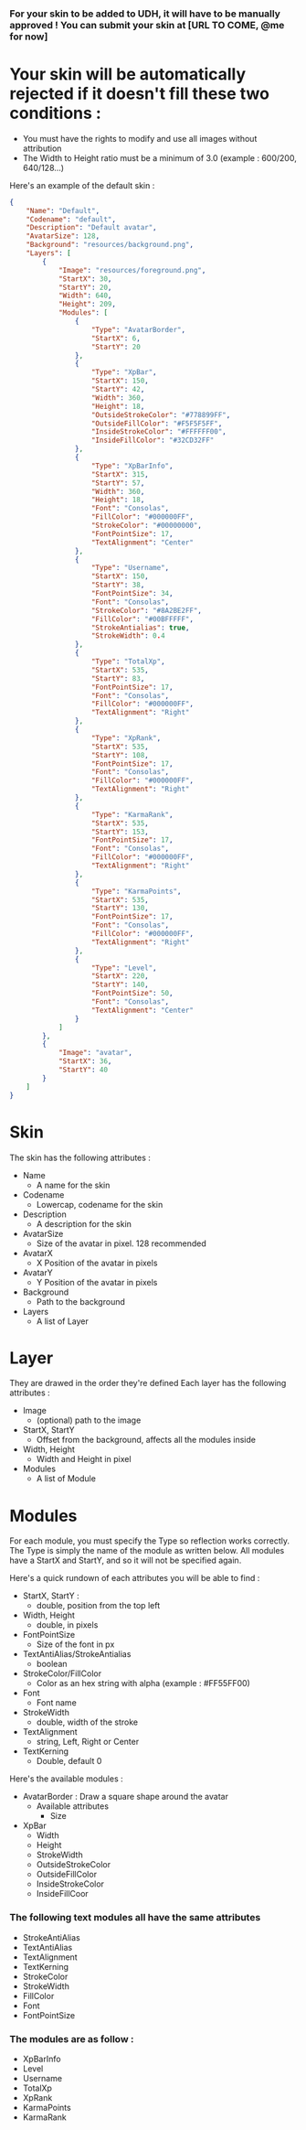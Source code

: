 ### For your skin to be added to UDH, it will have to be manually approved ! You can submit your skin at [URL TO COME, @me for now]
# Your skin will be automatically rejected if it doesn't fill these two conditions :
* You must have the rights to modify and use all images without attribution
* The Width to Height ratio must be a minimum of 3.0 (example : 600/200, 640/128...)

Here's an example of the default skin :
```json
{
    "Name": "Default",
    "Codename": "default",
    "Description": "Default avatar",
    "AvatarSize": 128,
    "Background": "resources/background.png",
    "Layers": [
        {
            "Image": "resources/foreground.png",
            "StartX": 30,
            "StartY": 20,
            "Width": 640,
            "Height": 209,
            "Modules": [
                {
                    "Type": "AvatarBorder",
                    "StartX": 6,
                    "StartY": 20
                },
                {
                    "Type": "XpBar",
                    "StartX": 150,
                    "StartY": 42,
                    "Width": 360,
                    "Height": 18,
                    "OutsideStrokeColor": "#778899FF",
                    "OutsideFillColor": "#F5F5F5FF",
                    "InsideStrokeColor": "#FFFFFF00",
                    "InsideFillColor": "#32CD32FF"
                },
                {
                    "Type": "XpBarInfo",
                    "StartX": 315,
                    "StartY": 57,
                    "Width": 360,
                    "Height": 18,
                    "Font": "Consolas",
                    "FillColor": "#000000FF",
                    "StrokeColor": "#00000000",
                    "FontPointSize": 17,
                    "TextAlignment": "Center"
                },
                {
                    "Type": "Username",
                    "StartX": 150,
                    "StartY": 38,
                    "FontPointSize": 34,
                    "Font": "Consolas",
                    "StrokeColor": "#8A2BE2FF",
                    "FillColor": "#00BFFFFF",
                    "StrokeAntialias": true,
                    "StrokeWidth": 0.4
                },
                {
                    "Type": "TotalXp",
                    "StartX": 535,
                    "StartY": 83,
                    "FontPointSize": 17,
                    "Font": "Consolas",
                    "FillColor": "#000000FF",
                    "TextAlignment": "Right"
                },
                {
                    "Type": "XpRank",
                    "StartX": 535,
                    "StartY": 108,
                    "FontPointSize": 17,
                    "Font": "Consolas",
                    "FillColor": "#000000FF",
                    "TextAlignment": "Right"
                },
                {
                    "Type": "KarmaRank",
                    "StartX": 535,
                    "StartY": 153,
                    "FontPointSize": 17,
                    "Font": "Consolas",
                    "FillColor": "#000000FF",
                    "TextAlignment": "Right"
                },
                {
                    "Type": "KarmaPoints",
                    "StartX": 535,
                    "StartY": 130,
                    "FontPointSize": 17,
                    "Font": "Consolas",
                    "FillColor": "#000000FF",
                    "TextAlignment": "Right"
                },
                {
                    "Type": "Level",
                    "StartX": 220,
                    "StartY": 140,
                    "FontPointSize": 50,
                    "Font": "Consolas",
                    "TextAlignment": "Center"
                }
            ]
        },
        {
            "Image": "avatar",
            "StartX": 36,
            "StartY": 40
        }
    ]
}
```
# Skin
The skin has the following attributes :
* Name
    * A name for the skin
* Codename
    * Lowercap, codename for the skin
* Description
    * A description for the skin
* AvatarSize
    * Size of the avatar in pixel. 128 recommended
* AvatarX
    * X Position of the avatar in pixels
* AvatarY
    * Y Position of the avatar in pixels
* Background
    * Path to the background
* Layers
    * A list of Layer

# Layer
They are drawed in the order they're defined
Each layer has the following attributes :
* Image
    * (optional) path to the image
* StartX, StartY
    * Offset from the background, affects all the modules inside
* Width, Height
    * Width and Height in pixel
* Modules
    * A list of Module


# Modules
For each module, you must specify the Type so reflection works correctly. The Type is simply the name of the module as written below.
All modules have a StartX and StartY, and so it will not be specified again.

Here's a quick rundown of each attributes you will be able to find :

* StartX, StartY :
    * double, position from the top left
* Width, Height
    * double, in pixels
* FontPointSize
    * Size of the font in px
* TextAntiAlias/StrokeAntialias
    *  boolean
* StrokeColor/FillColor
    * Color as an hex string with alpha (example : #FF55FF00)
* Font
    * Font name
* StrokeWidth
    * double, width of the stroke
* TextAlignment
    * string, Left, Right or Center
* TextKerning
    * Double, default 0

Here's the available modules :
* AvatarBorder : Draw a square shape around the avatar
    * Available attributes
        * Size
* XpBar
    * Width
    * Height
    * StrokeWidth
    * OutsideStrokeColor
    * OutsideFillColor
    * InsideStrokeColor
    * InsideFillCoor

### The following text modules all have the same attributes
* StrokeAntiAlias
* TextAntiAlias
* TextAlignment
* TextKerning
* StrokeColor
* StrokeWidth
* FillColor
* Font
* FontPointSize

### The modules are as follow :

* XpBarInfo
* Level
* Username
* TotalXp
* XpRank
* KarmaPoints
* KarmaRank